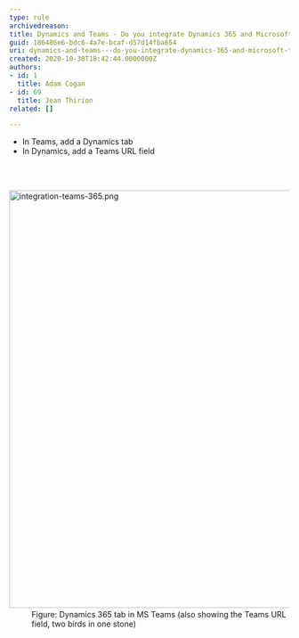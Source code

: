 ```yaml
---
type: rule
archivedreason: 
title: Dynamics and Teams - Do you integrate Dynamics 365 and Microsoft Teams?
guid: 186486e6-bdc6-4a7e-bcaf-d57d14fba654
uri: dynamics-and-teams---do-you-integrate-dynamics-365-and-microsoft-teams
created: 2020-10-30T18:42:44.0000000Z
authors:
- id: 1
  title: Adam Cogan
- id: 69
  title: Jean Thirion
related: []

---
```



<ul><li>In Teams, add a Dynamics tab<br></li><li>In Dynamics, add a Teams URL field<br></li></ul>
<br><excerpt class='endintro'></excerpt><br>
<dl class="image"><dt>​<img src="/PublishingImages/integration-teams-365.png" alt="integration-teams-365.png" style="width&#58;750px;" /></dt><dd>Figure&#58; Dynamics 365 tab in MS Teams (also showing the Teams URL field, two birds in one stone)</dd></dl>​<br>


